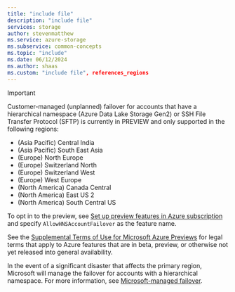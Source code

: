 ```yaml
---
title: "include file"
description: "include file"
services: storage
author: stevenmatthew
ms.service: azure-storage
ms.subservice: common-concepts
ms.topic: "include"
ms.date: 06/12/2024
ms.author: shaas
ms.custom: "include file", references_regions
---
```


> [!IMPORTANT]
> Customer-managed (unplanned) failover for accounts that have a hierarchical namespace (Azure Data Lake Storage Gen2) or SSH File Transfer Protocol (SFTP) is currently in PREVIEW and only supported in the following regions:
>
> - (Asia Pacific) Central India
> - (Asia Pacific) South East Asia
> - (Europe) North Europe
> - (Europe) Switzerland North
> - (Europe) Switzerland West
> - (Europe) West Europe
> - (North America) Canada Central
> - (North America) East US 2
> - (North America) South Central US
>
> To opt in to the preview, see [Set up preview features in Azure subscription](../articles/azure-resource-manager/management/preview-features.md) and specify `AllowHNSAccountFailover` as the feature name.
>
> See the [Supplemental Terms of Use for Microsoft Azure Previews](https://azure.microsoft.com/support/legal/preview-supplemental-terms/) for legal terms that apply to Azure features that are in beta, preview, or otherwise not yet released into general availability.
>
> In the event of a significant disaster that affects the primary region, Microsoft will manage the failover for accounts with a hierarchical namespace. For more information, see [Microsoft-managed failover](../articles/storage/common/storage-disaster-recovery-guidance.md#microsoft-managed-failover).
